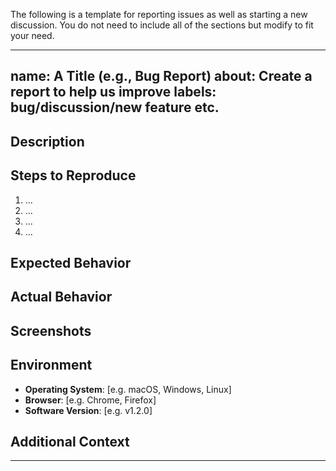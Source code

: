 The following is a template for reporting issues as well as starting a new discussion. You do not need to include all of the sections but modify to fit your need.

---
name: A Title (e.g., Bug Report)
about: Create a report to help us improve
labels: bug/discussion/new feature etc.
---

## Description

<!-- A clear and concise description of what the bug is. -->

## Steps to Reproduce

1. ...
2. ...
3. ...
4. ...

## Expected Behavior

<!-- What you expected to happen. -->

## Actual Behavior

<!-- What actually happened. -->

## Screenshots

<!-- If applicable, add screenshots to help explain your problem. -->

## Environment

- **Operating System**: [e.g. macOS, Windows, Linux]
- **Browser**: [e.g. Chrome, Firefox]
- **Software Version**: [e.g. v1.2.0]

## Additional Context

<!-- Add any other context about the problem here. -->

---